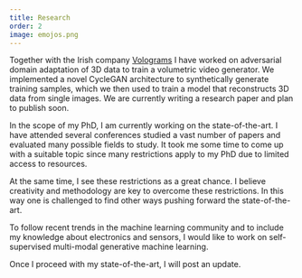 ```yaml
---
title: Research
order: 2
image: emojos.png
---
```

Together with the Irish company <a href="https://www.volograms.com/" target="_blank">Volograms</a> I have worked on adversarial domain adaptation of 3D data to train a volumetric video generator.
We implemented a novel CycleGAN architecture to synthetically generate training samples, which we then used to train a model that reconstructs 3D data from single images.
We are currently writing a research paper and plan to publish soon.
 
In the scope of my PhD, I am currently working on the state-of-the-art. 
I have attended several conferences studied a vast number of papers and evaluated many possible fields to study. It took me some time to come up with a suitable topic since many restrictions apply to my PhD due to limited access to resources.

At the same time, I see these restrictions as a great chance. I believe creativity and methodology are key to overcome these restrictions. In this way one is challenged to find other ways pushing forward the state-of-the-art. 

To follow recent trends in the machine learning community and to include my knowledge about electronics and sensors, I would like to work on self-supervised multi-modal generative machine learning. 

Once I proceed with my state-of-the-art, I will post an update.

